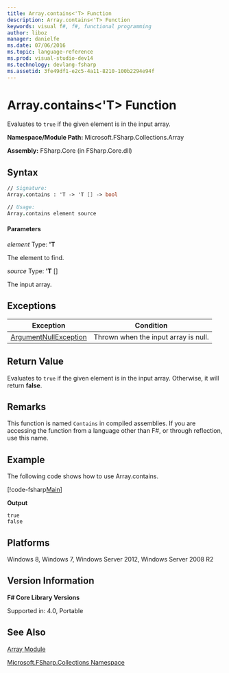 ```yaml
---
title: Array.contains<'T> Function
description: Array.contains<'T> Function
keywords: visual f#, f#, functional programming
author: liboz
manager: danielfe
ms.date: 07/06/2016
ms.topic: language-reference
ms.prod: visual-studio-dev14
ms.technology: devlang-fsharp
ms.assetid: 3fe49df1-e2c5-4a11-8210-100b2294e94f
---
```


# Array.contains<'T> Function

Evaluates to `true` if the given element is in the input array.

**Namespace/Module Path:** Microsoft.FSharp.Collections.Array

**Assembly:** FSharp.Core (in FSharp.Core.dll)

## Syntax

```fsharp
// Signature:
Array.contains : 'T -> 'T [] -> bool

// Usage:
Array.contains element source
```

#### Parameters
*element*
Type: **'T**

The element to find.

*source*
Type: **'T** [[]](https://msdn.microsoft.com/library/def20292-9aae-4596-9275-b94e594f8493)

The input array.

## Exceptions

|Exception|Condition|
|----|----|
|[ArgumentNullException](https://msdn.microsoft.com/library/system.argumentnullexception.aspx)|Thrown when the input array is null.|

## Return Value

Evaluates to `true` if the given element is in the input array. Otherwise, it will return **false**.

## Remarks
This function is named `Contains` in compiled assemblies. If you are accessing the function from a language other than F#, or through reflection, use this name.

## Example

The following code shows how to use Array.contains.

[!code-fsharp[Main](~/samples/snippets/fsharp/arrays/snippet511.fs)]

**Output**

```
true
false
```

## Platforms
Windows 8, Windows 7, Windows Server 2012, Windows Server 2008 R2

## Version Information
**F# Core Library Versions**

Supported in: 4.0, Portable

## See Also

[Array Module](index.md)

[Microsoft.FSharp.Collections Namespace](../Microsoft.FSharp.Collections-Namespace-%5BFSharp%5D.md)
